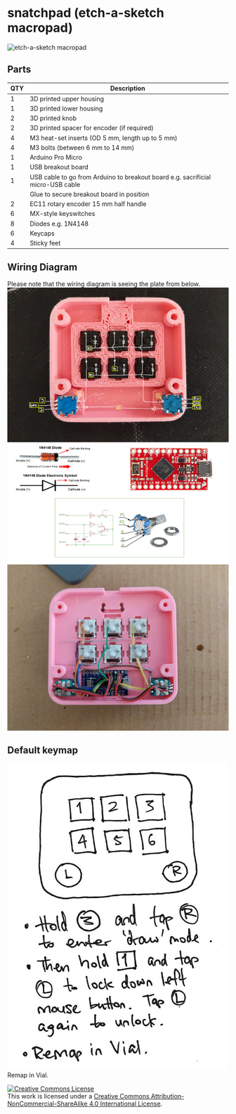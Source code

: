 # snatchpad (etch-a-sketch macropad)
![etch-a-sketch macropad](images/20220213_0004.jpg?raw=true)
## Parts
|QTY|Description|
|---|---|
|1|3D printed upper housing|
|1|3D printed lower housing|
|2|3D printed knob|
|2|3D printed spacer for encoder (if required)|
|4|M3 heat-set inserts (OD 5 mm, length up to 5 mm)|
|4|M3 bolts (between 6 mm to 14 mm)|
|1|Arduino Pro Micro|
|1|USB breakout board|
|1|USB cable to go from Arduino to breakout board e.g. sacrificial micro-USB cable|
||Glue to secure breakout board in position|
|2|EC11 rotary encoder 15 mm half handle|
|6|MX-style keyswitches|
|8|Diodes e.g. 1N4148|
|6|Keycaps|
|4|Sticky feet|
## Wiring Diagram
Please note that the wiring diagram is seeing the plate from below.
![Snatchpad wiring diagram](images/wiring_diagram.jpg?raw=true)
![Example wiring](images/handwire_complete.jpg?raw=true)
## Default keymap
![snatchpad instructions](images/instructions.jpg?raw=true)
Remap in Vial.

[![Creative Commons License](https://i.creativecommons.org/l/by-nc-sa/4.0/88x31.png)](http://creativecommons.org/licenses/by-nc-sa/4.0/)  
This work is licensed under a [Creative Commons Attribution-NonCommercial-ShareAlike 4.0 International License](http://creativecommons.org/licenses/by-nc-sa/4.0/).
